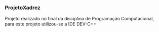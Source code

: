 ### ProjetoXadrez
Projeto realizado no final da disciplina de Programação Computacional, para este projeto utilizou-se a IDE DEV-C++

